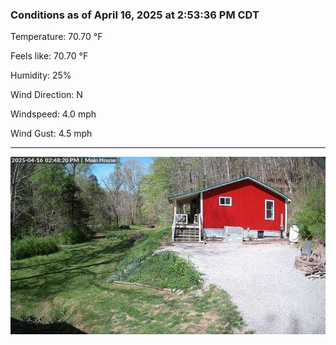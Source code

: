 ### Conditions as of April 16, 2025 at 2:53:36 PM CDT 

Temperature: 70.70 &deg;F

Feels like: 70.70 &deg;F

Humidity: 25%

Wind Direction: N

Windspeed: 4.0 mph

Wind Gust: 4.5 mph

---

<img src="./images/latest.jpeg"/>

